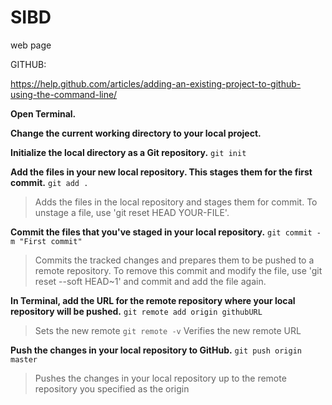 # SIBD
web page

GITHUB:

https://help.github.com/articles/adding-an-existing-project-to-github-using-the-command-line/

**Open Terminal.**

**Change the current working directory to your local project.**

**Initialize the local directory as a Git repository.**
`git init`

**Add the files in your new local repository. This stages them for the first commit.**
`git add .`
>Adds the files in the local repository and stages them for commit. To unstage a file, use 'git reset HEAD YOUR-FILE'.

**Commit the files that you've staged in your local repository.**
`git commit -m "First commit"`
>Commits the tracked changes and prepares them to be pushed to a remote repository. To remove this commit and modify the file, use 'git reset --soft HEAD~1' and commit and add the file again.

**In Terminal, add the URL for the remote repository where your local repository will be pushed.**
`git remote add origin githubURL`
>Sets the new remote
`git remote -v`
>Verifies the new remote URL

**Push the changes in your local repository to GitHub.**
`git push origin master`
>Pushes the changes in your local repository up to the remote repository you specified as the origin
